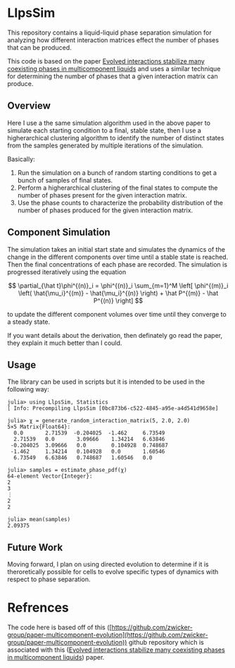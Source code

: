 # LlpsSim
This repository contains a liquid-liquid phase separation simulation for analyzing how different interaction matrices effect the number of phases that can be produced. 

This code is based on the paper [Evolved interactions stabilize many coexisting phases in multicomponent liquids](https://www.pnas.org/doi/10.1073/pnas.2201250119) and uses a similar technique for determining the number of phases that a given interaction matrix can produce. 

## Overview 
Here I use a the same simulation algorithm used in the above paper to simulate each starting condition to a final, stable state, then I use a higherarchical clustering algorithm to identify the number of distinct states from the samples generated by multiple iterations of the simulation. 

Basically: 
1. Run the simulation on a bunch of random starting conditions to get a bunch of samples of final states. 
2. Perform a higherarchical clustering of the final states to compute the number of phases present for the given interaction matrix. 
3. Use the phase counts to characterize the probability distribution of the number of phases produced for the given interaction matrix. 

## Component Simulation 
The simulation takes an initial start state and simulates the dynamics of the change in the different components over time until a stable state is reached. Then the final concentrations of each phase are recorded. The simulation is progressed iteratively using the equation 

$$ \partial_{\hat t}\phi^{(n)}_i = \phi^{(n)}_i \sum_{m=1}^M \left[ \phi^{(m)}_i \left( \hat{\mu_i}^{(m)} -  \hat{\mu_i}^{(n)} \right) + \hat P^{(m)} - \hat P^{(n)} \right] $$

to update the different component volumes over time until they converge to a steady state. 

If you want details about the derivation, then definately go read the paper, they explain it much better than I could. 

## Usage 
The library can be used in scripts but it is intended to be used in the following way: 
```
julia> using LlpsSim, Statistics
[ Info: Precompiling LlpsSim [0bc873b6-c522-4845-a95e-a4d541d9658e]

julia> χ = generate_random_interaction_matrix(5, 2.0, 2.0)
5×5 Matrix{Float64}:
  0.0       2.71539  -0.204025  -1.462     6.73549
  2.71539   0.0       3.09666    1.34214   6.63846
 -0.204025  3.09666   0.0        0.104928  0.748687
 -1.462     1.34214   0.104928   0.0       1.60546
  6.73549   6.63846   0.748687   1.60546   0.0

julia> samples = estimate_phase_pdf(χ)
64-element Vector{Integer}:
2
3
⋮
2
2

julia> mean(samples)
2.09375
```

## Future Work
Moving forward, I plan on using directed evolution to determine if it is theroretically possible for cells to evolve specific types of dynamics with respect to phase separation. 

# Refrences 
The code here is based off of this ([https://github.com/zwicker-group/paper-multicomponent-evolution](https://github.com/zwicker-group/paper-multicomponent-evolution)) github repository which is associated with this ([Evolved interactions stabilize many coexisting phases in multicomponent liquids](https://www.pnas.org/doi/10.1073/pnas.2201250119)) paper. 
